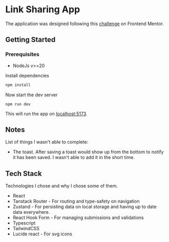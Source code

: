 # Link Sharing App

The application was designed following this [challenge](https://www.frontendmentor.io/challenges/linksharing-app-Fbt7yweGsT) on Frontend Mentor.

## Getting Started
### Prerequisites
- NodeJs v>=20

Install dependencies
```bash
npm install
```

Now start the dev server
```
npm run dev
```
This will run the app on [localhost:5173](http://localhost:5173/).

## Notes
List of things I wasn't able to complete:
- The toast. After saving a toast would show up from the bottom to notify it has been saved. I wasn't able to add it in the short time.

## Tech Stack
Technologies I chose and why I chose some of them.

- React
- Tanstack Router - For routing and type-safety on navigation
- Zustand - For persisting data on local storage and having up to date data everywhere.
- React Hook Form - For managing submissions and validations
- Typescript
- TailwindCSS
- Lucide react - For svg icons